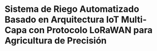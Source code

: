 # Sistema de Riego Automatizado Basado en Arquitectura IoT Multi-Capa con Protocolo LoRaWAN para Agricultura de Precisión
